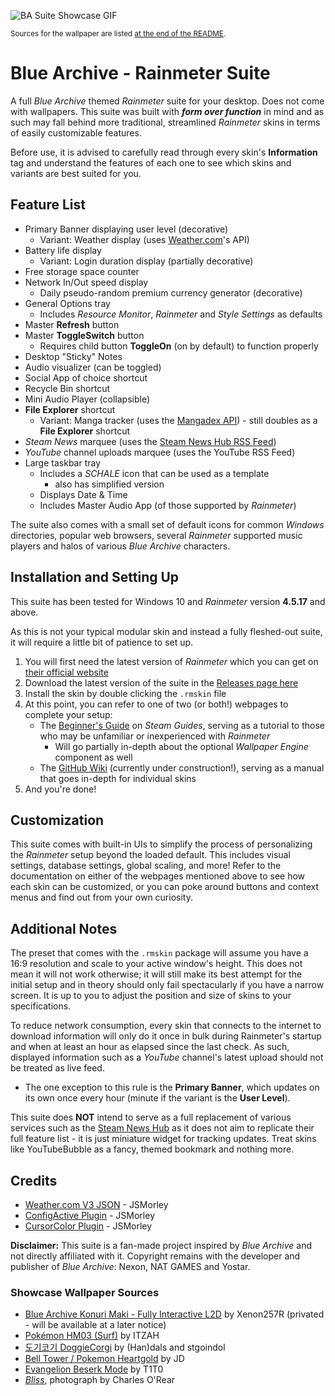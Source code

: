 ![BA Suite Showcase GIF](preview.gif)

<sub>Sources for the wallpaper are listed [at the end of the README](https://github.com/Xenon257R/blue-archive-rainmeter#showcase-wallpaper-sources).</sub>

# Blue Archive - Rainmeter Suite
A full *Blue Archive* themed *Rainmeter* suite for your desktop. Does not come with wallpapers. This suite was built with ***form over function*** in mind and as such may fall behind more traditional, streamlined *Rainmeter* skins in terms of easily customizable features.

Before use, it is advised to carefully read through every skin's **Information** tag and understand the features of each one to see which skins and variants are best suited for you.

## Feature List
- Primary Banner displaying user level (decorative)
  - Variant: Weather display (uses [Weather.com](https://weather.com)'s API)
- Battery life display
  - Variant: Login duration display (partially decorative)
- Free storage space counter
- Network In/Out speed display
  - Daily pseudo-random premium currency generator (decorative)
- General Options tray
  - Includes *Resource Monitor*, *Rainmeter* and *Style Settings* as defaults
- Master **Refresh** button
- Master **ToggleSwitch** button
  - Requires child button **ToggleOn** (on by default) to function properly
- Desktop "Sticky" Notes
- Audio visualizer (can be toggled)
- Social App of choice shortcut
- Recycle Bin shortcut
- Mini Audio Player (collapsible)
- **File Explorer** shortcut
  - Variant: Manga tracker (uses the [Mangadex API](https://api.mangadex.org/docs/)) - still doubles as a **File Explorer** shortcut
- *Steam News* marquee (uses the [Steam News Hub RSS Feed](https://store.steampowered.com/feeds/news/))
- *YouTube* channel uploads marquee (uses the YouTube RSS Feed)
- Large taskbar tray
  - Includes a *SCHALE* icon that can be used as a template
    - also has simplified version
  - Displays Date & Time
  - Includes Master Audio App (of those supported by _Rainmeter_)

The suite also comes with a small set of default icons for common *Windows* directories, popular web browsers, several _Rainmeter_ supported music players and halos of various *Blue Archive* characters.

## Installation and Setting Up
This suite has been tested for Windows 10 and *Rainmeter* version **4.5.17** and above.

As this is not your typical modular skin and instead a fully fleshed-out suite, it will require a little bit of patience to set up.
1. You will first need the latest version of *Rainmeter* which you can get on [their official website](https://www.rainmeter.net/)
2. Download the latest version of the suite in the [Releases page here](https://github.com/Xenon257R/blue-archive-rainmeter/releases)
3. Install the skin by double clicking the `.rmskin` file
4. At this point, you can refer to one of two (or both!) webpages to complete your setup:
   - The [Beginner's Guide](https://steamcommunity.com/sharedfiles/filedetails/?id=2864554818) on *Steam Guides*, serving as a tutorial to those who may be unfamiliar or inexperienced with *Rainmeter*
     - Will go partially in-depth about the optional *Wallpaper Engine* component as well
   - The [GitHub Wiki](https://github.com/Xenon257R/blue-archive-rainmeter/wiki) (currently under construction!), serving as a manual that goes in-depth for individual skins
5. And you're done!


## Customization
This suite comes with built-in UIs to simplify the process of personalizing the *Rainmeter* setup beyond the loaded default. This includes visual settings, database settings, global scaling, and more! Refer to the documentation on either of the webpages mentioned above to see how each skin can be customized, or you can poke around buttons and context menus and find out from your own curiosity.

## Additional Notes
The preset that comes with the `.rmskin` package will assume you have a 16:9 resolution and scale to your active window's height. This does not mean it will not work otherwise; it will still make its best attempt for the initial setup and in theory should only fail spectacularly if you have a narrow screen. It is up to you to adjust the position and size of skins to your specifications.

To reduce network consumption, every skin that connects to the internet to download information will only do it once in bulk during Rainmeter's startup and when at least an hour as elapsed since the last check. As such, displayed information such as a *YouTube* channel's latest upload should not be treated as live feed.
- The one exception to this rule is the **Primary Banner**, which updates on its own once every hour (minute if the variant is the **User Level**).

This suite does **NOT** intend to serve as a full replacement of various services such as the [Steam News Hub](https://store.steampowered.com/news/) as it does not aim to replicate their full feature list - it is just miniature widget for tracking updates. Treat skins like YouTubeBubble as a fancy, themed bookmark and nothing more.

## Credits

- [Weather.com V3 JSON](https://forum.rainmeter.net/viewtopic.php?f=118&t=34628#p171501) - JSMorley
- [ConfigActive Plugin](https://github.com/jsmorley/ConfigActive) - JSMorley
- [CursorColor Plugin](https://github.com/jsmorley/PluginColorCursor) - JSMorley

**Disclaimer:** This suite is a fan-made project inspired by *Blue Archive* and not directly affiliated with it. Copyright remains with the developer and publisher of *Blue Archive*: Nexon, NAT GAMES and Yostar.

### Showcase Wallpaper Sources
- [Blue Archive Konuri Maki - Fully Interactive L2D](https://steamcommunity.com/sharedfiles/filedetails/?id=2945479388) by Xenon257R (privated - will be available at a later notice)
- [Pokémon HM03 (Surf)](https://steamcommunity.com/sharedfiles/filedetails/?id=2869069229) by ITZAH
- [도기코기 DoggieCorgi](https://steamcommunity.com/sharedfiles/filedetails/?id=1661383396) by (Han)dals and stgoindol
- [Bell Tower / Pokemon Heartgold](https://steamcommunity.com/sharedfiles/filedetails/?id=2292763401) by JD
- [Evangelion Beserk Mode](https://steamcommunity.com/sharedfiles/filedetails/?id=1626467688) by T1T0
- [*Bliss*](https://en.wikipedia.org/wiki/Bliss_(image)), photograph by Charles O'Rear
